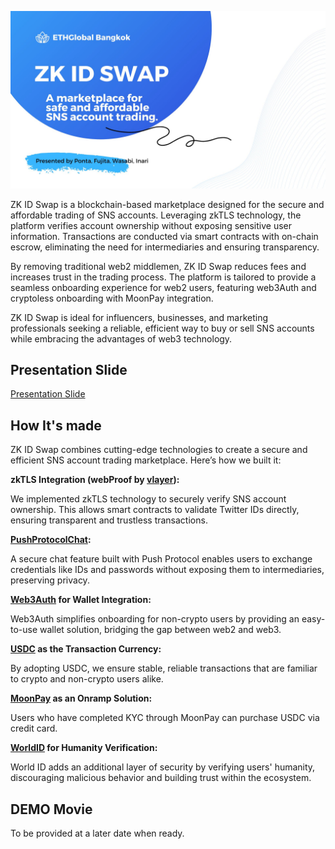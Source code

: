 ![ZK ID Swap](images/ZK-ID-SWAP.jpg)

ZK ID Swap is a blockchain-based marketplace designed for the secure and affordable trading of SNS accounts. Leveraging zkTLS technology, the platform verifies account ownership without exposing sensitive user information. Transactions are conducted via smart contracts with on-chain escrow, eliminating the need for intermediaries and ensuring transparency.

By removing traditional web2 middlemen, ZK ID Swap reduces fees and increases trust in the trading process. The platform is tailored to provide a seamless onboarding experience for web2 users, featuring web3Auth and cryptoless onboarding with MoonPay integration.

ZK ID Swap is ideal for influencers, businesses, and marketing professionals seeking a reliable, efficient way to buy or sell SNS accounts while embracing the advantages of web3 technology.


## Presentation Slide

[Presentation Slide](https://www.canva.com/design/DAGWnn3UXZs/0ul4tJ67Kogoa9mzJH9gkw/view?utm_content=DAGWnn3UXZs&utm_campaign=designshare&utm_medium=link&utm_source=editor)


## How It's made

ZK ID Swap combines cutting-edge technologies to create a secure and efficient SNS account trading marketplace. Here’s how we built it:

**zkTLS Integration (webProof by [vlayer](https://www.vlayer.xyz/)):**

We implemented zkTLS technology to securely verify SNS account ownership. This allows smart contracts to validate Twitter IDs directly, ensuring transparent and trustless transactions.

**[PushProtocolChat]((https://push.org/)):**

A secure chat feature built with Push Protocol enables users to exchange credentials like IDs and passwords without exposing them to intermediaries, preserving privacy.

**[Web3Auth](https://web3auth.io/) for Wallet Integration:**

Web3Auth simplifies onboarding for non-crypto users by providing an easy-to-use wallet solution, bridging the gap between web2 and web3.

**[USDC](https://www.circle.com/usdc) as the Transaction Currency:**

By adopting USDC, we ensure stable, reliable transactions that are familiar to crypto and non-crypto users alike.

**[MoonPay](https://www.moonpay.com/) as an Onramp Solution:**

Users who have completed KYC through MoonPay can purchase USDC via credit card.

**[WorldID]((https://ja-jp.world.org/world-id)) for Humanity Verification:**

World ID adds an additional layer of security by verifying users' humanity, discouraging malicious behavior and building trust within the ecosystem.


## DEMO Movie

To be provided at a later date when ready.

